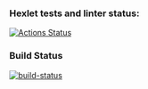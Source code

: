 ### Hexlet tests and linter status:
[![Actions Status](https://github.com/Shturman13/java-project-72/actions/workflows/hexlet-check.yml/badge.svg)](https://github.com/Shturman13/java-project-72/actions)
### Build Status
[![build-status](https://github.com/Shturman13/java-project-72/actions/workflows/build-status.yml/badge.svg)](https://github.com/Shturman13/java-project-72/actions/workflows/build-status.yml)
